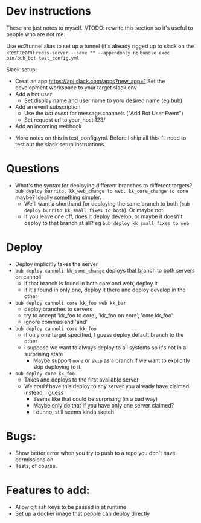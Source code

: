 # Dev instructions

These are just notes to myself.  //TODO: rewrite this section so it's useful to people who are not me.

Use ec2tunnel alias to set up a tunnel (it's already rigged up to slack on the ktest team)
`redis-server --save "" --appendonly no`
`bundle exec bin/bub_bot test_config.yml`

Slack setup:
- Creat an app
  https://api.slack.com/apps?new_app=1
  Set the development workspace to your target slack env
- Add a bot user
  - Set display name and user name to yoru desired name (eg bub)
- Add an event subscription
  - Use the *bot event* for message.channels ("Add Bot User Event")
  - Set request url to your_host:123/
- Add an incoming webhook
<!--- Add event subscription-->
  <!--- Enter hostname (verification should happen automatically now)-->
  <!--- Add messages.channel permission-->
- More notes on this in test_config.yml.  Before I ship all this I'll need to test out the slack setup instructions.

# Questions
- What's the syntax for deploying different branches to different targets?
  `bub deploy burrito, kk_web_change to web, kk_core_change to core` maybe?  Ideally something simpler.
  - We'll want a shorthand for deploying the same branch to both (`bub deploy burrito kk_small_fixes to both`). Or maybe not.
  - If you leave one off, does it deploy develop, or maybe it doesn't deploy to that branch at all?  eg `bub deploy kk_small_fixes to web`

# Deploy
- Deploy implicitly takes the server
- `bub deploy cannoli kk_some_change` deploys that branch to both servers on cannoli
  - if that branch is found in both core and web, deploy it
  - if it's found in only one, deploy it there and deploy develop in the other
- `bub deploy cannoli core kk_foo web kk_bar`
  - deploy branches to servers
  - try to accept 'kk_foo to core', 'kk_foo on core', 'core kk_foo'
  - ignore commas and 'and'
- `bub deploy cannoli core kk_foo`
  - if only one target specified, I guess deploy default branch to the other
  - I suppose we want to always deploy to all systems so it's not in a surprising state
    - Maybe support `none` or `skip` as a branch if we want to explicitly skip deploying to it.
- `bub deploy core kk_foo`
  - Takes and deploys to the first available server
  - We *could* have this deploy to any server you already have claimed instead, I guess
    - Seems like that could be surprising (in a bad way)
    - Maybe only do that if you have only one server claimed?
    - I dunno, still seems kinda sketch

# Bugs:
- Show better error when you try to push to a repo you don't have permissions on
- Tests, of course.

# Features to add:
- Allow git ssh keys to be passed in at runtime
- Set up a docker image that people can deploy directly
